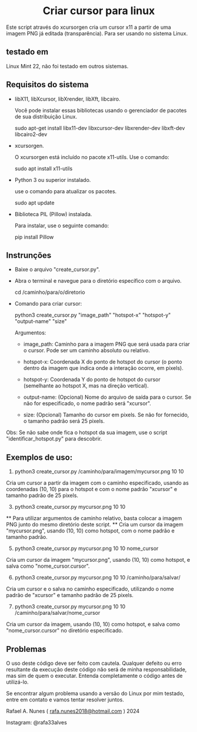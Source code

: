 <h1 align="center">Criar cursor para linux</h1>

Este script através do xcursorgen cria um cursor x11 a partir de uma imagem PNG já editada (transparência).
Para ser usando no sistema Linux.

## testado em 

Linux Mint 22, não foi testado em outros sistemas.  

## Requisitos do sistema

  - libX11, libXcursor, libXrender, libXft, libcairo.

      Você pode instalar essas bibliotecas usando o gerenciador de pacotes de sua distribuição Linux.

      sudo apt-get install libx11-dev libxcursor-dev libxrender-dev libxft-dev libcairo2-dev
    
 - xcursorgen.

    O xcursorgen está incluído no pacote x11-utils. Use o comando:
   
    sudo apt install x11-utils
   
 - Python 3 ou superior instalado.
   
   use o comando para atualizar os pacotes.
   
   sudo apt update
      
 - Biblioteca PIL (Pillow) instalada.

    Para instalar, use o seguinte comando:

    pip install Pillow  

## Instrunções

  - Baixe o arquivo "create_cursor.py".
  
  - Abra o terminal e navegue para o diretório específico com o arquivo.

    cd /caminho/para/o/diretorio  

  - Comando para criar cursor:

    python3 create_cursor.py "image_path" "hotspot-x" "hotspot-y" "output-name" "size"  

    Argumentos:

      - image_path: Caminho para a imagem PNG que será usada para criar o cursor. Pode ser um caminho absoluto ou relativo.
     
      - hotspot-x: Coordenada X do ponto de hotspot do cursor (o ponto dentro da imagem que indica onde a interação ocorre, em pixels).
     
      - hotspot-y: Coordenada Y do ponto de hotspot do cursor (semelhante ao hotspot X, mas na direção vertical).
     
      - output-name: (Opcional) Nome do arquivo de saída para o cursor. Se não for especificado, o nome padrão será "xcursor".
     
      - size: (Opcional) Tamanho do cursor em pixels. Se não for fornecido, o tamanho padrão será 25 pixels.  

Obs: Se não sabe onde fica o hotspot da sua imagem, use o script "identificar_hotspot.py" para descobrir.

## Exemplos de uso:

1. python3 create_cursor.py /caminho/para/imagem/mycursor.png 10 10
 
Cria um cursor a partir da imagem com o caminho especificado, usando as coordenadas (10, 10) para o hotspot e com o nome padrão "xcursor" e tamanho padrão de 25 pixels.  

3. python3 create_cursor.py mycursor.png 10 10
   
** Para utilizar argumentos de caminho relativo, basta colocar a imagem PNG junto do mesmo diretório deste script. **
Cria um cursor da imagem "mycursor.png", usando (10, 10) como hotspot, com o nome padrão e tamanho padrão.  

5. python3 create_cursor.py mycursor.png 10 10 nome_cursor  

Cria um cursor da imagem "mycursor.png", usando (10, 10) como hotspot, e salva como "nome_cursor.cursor".  

6. python3 create_cursor.py mycursor.png 10 10 /caminho/para/salvar/  

Cria um cursor e o salva no caminho especificado, utilizando o nome padrão de "xcursor" e tamanho padrão de 25 pixels.  

7. python3 create_cursor.py mycursor.png 10 10 /caminho/para/salvar/nome_cursor  

Cria um cursor da imagem, usando (10, 10) como hotspot, e salva como "nome_cursor.cursor" no diretório especificado.  

## Problemas

O uso deste código deve ser feito com cautela. Qualquer defeito ou erro resultante da execução deste código não será de minha responsabilidade, mas sim de quem o executar. Entenda completamente o código antes de utilizá-lo.

Se encontrar algum problema usando a versão do Linux por mim testado, entre em contato e vamos tentar resolver juntos.

Rafael A. Nunes ( rafa.nunes2018@hotmail.com ) 2024

Instagram: @rafa33alves

